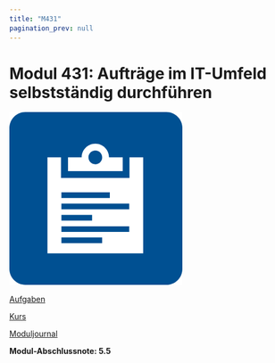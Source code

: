 ```yaml
---
title: "M431"
pagination_prev: null
---
```


# Modul 431: Aufträge im IT-Umfeld selbstständig durchführen

![logo_module](/data/m431/m431_logo.png)

[Aufgaben](./aufgaben.md)

[Kurs](./kurs.md)

[Moduljournal](./moduljournal.md)

**Modul-Abschlussnote: 5.5**
